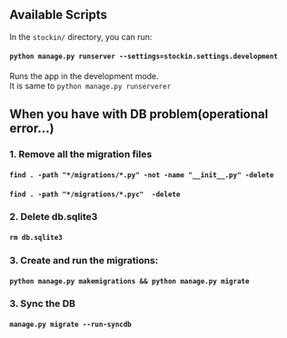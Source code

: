 ## Available Scripts

In the `stockin/` directory, you can run:

#### `python manage.py runserver --settings=stockin.settings.development`

Runs the app in the development mode.<br />
It is same to `python manage.py runserverer`


## When you have with DB problem(operational error...)

### 1. Remove all the migration files
#### `find . -path "*/migrations/*.py" -not -name "__init__.py" -delete`
#### `find . -path "*/migrations/*.pyc"  -delete`

### 2. Delete db.sqlite3
#### `rm db.sqlite3`

### 3. Create and run the migrations:
#### `python manage.py makemigrations && python manage.py migrate`

### 3. Sync the DB
#### `manage.py migrate --run-syncdb`





    
